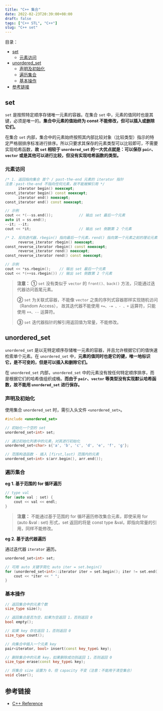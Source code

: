 ```yaml
---
title: "C++ 集合"
date: 2022-02-23T20:39:00+08:00
draft: false
tags: ["C++ STL", "C++"]
slug: "C++ set"
---
```


目录：

- [set](#set)
  - [元素访问](#元素访问)
- [unordered_set](#unordered_set)
  - [声明及初始化](#声明及初始化)
  - [遍历集合](#遍历集合)
  - [基本操作](#基本操作)
- [参考链接](#参考链接)

## set

`set` 是按照特定顺序存储唯一元素的容器。在集合 `set` 中，元素的值同时也是其键，必须是唯一的。**集合中元素的值始终为 const 不能修改，但可以插入或删除它们。**

在集合 `set` 内部，集合中的元素始终按照其内部比较对象（比较类型）指示的特定严格弱排序标准进行排序。所以只要求其保存的元素类型可以比较即可，不需要实现哈希函数，**故 `set` 相较于 `unordered_set` 的一大优点就是：可以保存 `pair`、`vector` 或是其他可以进行比较，但没有实现哈希函数的类型。**

### 元素访问

```C++
/* 1. 返回指向集合 首个 / past-the-end 元素的 iterator 指针
注意：past-the-end 不指向任何元素，故不能被解引用 */
      iterator begin() noexcept;
const_iterator begin() const noexcept;
      iterator end() noexcept;
const_iterator end() const noexcept;

// 示例
cout << *(--ss.end());            // 输出 set 最后一个元素
auto it = ss.end();
--it; --it;
cout << *it;                      // 输出 set 倒数第 2 个元素

/* 2. 反向迭代器，rbegin() 指向最后一个元素，rend() 指向第一个元素之前的理论元素，不可解引用 */
      reverse_iterator rbegin() noexcept;
const_reverse_iterator rbegin() const noexcept;
      reverse_iterator rend() noexcept;
const_reverse_iterator rend() const noexcept;

// 示例
cout << *ss.rbegin();    // 输出 set 最后一个元素
cout << *(++ss.rbegin()) // 输出 set 倒数第 2 个元素
```

> **注意：**
> **①** `set` 没有类似于 `vector` 的 `front()、back()` 方法，只能通过迭代器访问首尾元素。
>
> **②** `set` 为关联式容器，不能像 `vector` 之类的序列式容器那样实现随机访问（Random Access），
故其迭代器不能使用 `+=、-= 、- 、+` 运算符，只能使用 `++、--` 运算符。
>
> **③** `set` 迭代器指针的解引用返回值为常量，不能修改。

## unordered_set

`unordered_set` 是以无特定顺序存储唯一元素的容器，并且允许根据它们的值快速检索单个元素。在 `unordered_set` 中，**元素的值同时也是它的键，唯一地标识它，是不可变的，但是可以插入和删除它们。**

在 `unordered_set` 内部，`unordered_set` 中的元素没有按任何特定顺序排序，而是根据它们的哈希值组织成桶。**而由于 `pair`、`vector` 等类型没有实现默认哈希函数，故不能用 `unordered_set` 进行保存。**

### 声明及初始化

使用集合 `unordered_set` 时，需引入头文件 `<unordered_set>`。

```C++
#include <unordered_set>

// 初始化一个空的 set
unordered_set<int> set;

// 通过初始化列表中的元素，对其进行初始化
unordered_set<char> s{'a', 'b', 'c', 'd', 'e', 'f', 'g'};

// 范围构造函数 - 插入 [first,last) 范围内的元素
unordered_set<int> s(arr.begin(), arr.end());
```

### 遍历集合

**eg 1. 基于范围的 for 循环遍历**

```C++
// type val
for (auto val : set) {
    cout << val << endl;
}
```

> **注意：** 不能通过基于范围的 for 循环遍历修改集合元素，即使采用 for (auto &val : set) 形式，set 返回的将是 const type &val，即指向常量的引用，同样不能修改。

**eg 2. 基于迭代器遍历**

通过迭代器 `iterator` 遍历。

```C++
unordered_set<int> set;

// 可用 auto 关键字简化 auto iter = set.begin()
for (unordered_set<int>::iterator iter = set.begin(); iter != set.end(); ++iter) {
    cout << *iter << " ";
}
```

### 基本操作

```C++
// 返回集合中的元素个数
size_type size();

// 返回集合是否为空，如果为空返回 1，否则返回 0
bool empty();

// 如果 key 存在返回 1，否则返回 0
size_type count();

// 向集合中插入一个元素 key
pair<iterator, bool> insert(const key_type& key);

// 删除集合中的元素 key，如果删除成功则返回 1，否则返回 0
size_type erase(const key_type& key);

// 将集合 size 设置为 0，但 capacity 不变（注意：不能用于清空集合）
void clear();
```

## 参考链接

* [C++ Reference](http://www.cplusplus.com/reference/)
